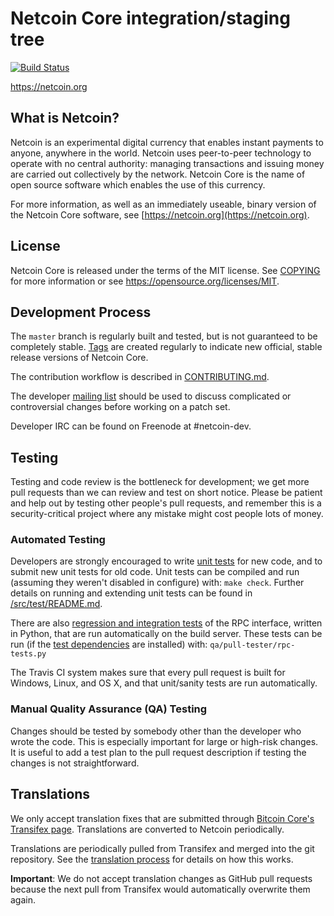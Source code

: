 Netcoin Core integration/staging tree
=====================================

[![Build Status](https://travis-ci.org/netcoin-project/netcoin.svg?branch=master)](https://travis-ci.org/netcoin-project/netcoin)

https://netcoin.org

What is Netcoin?
----------------

Netcoin is an experimental digital currency that enables instant payments to
anyone, anywhere in the world. Netcoin uses peer-to-peer technology to operate
with no central authority: managing transactions and issuing money are carried
out collectively by the network. Netcoin Core is the name of open source
software which enables the use of this currency.

For more information, as well as an immediately useable, binary version of
the Netcoin Core software, see [https://netcoin.org](https://netcoin.org).

License
-------

Netcoin Core is released under the terms of the MIT license. See [COPYING](COPYING) for more
information or see https://opensource.org/licenses/MIT.

Development Process
-------------------

The `master` branch is regularly built and tested, but is not guaranteed to be
completely stable. [Tags](https://github.com/netcoin-project/netcoin/tags) are created
regularly to indicate new official, stable release versions of Netcoin Core.

The contribution workflow is described in [CONTRIBUTING.md](CONTRIBUTING.md).

The developer [mailing list](https://groups.google.com/forum/#!forum/netcoin-dev)
should be used to discuss complicated or controversial changes before working
on a patch set.

Developer IRC can be found on Freenode at #netcoin-dev.

Testing
-------

Testing and code review is the bottleneck for development; we get more pull
requests than we can review and test on short notice. Please be patient and help out by testing
other people's pull requests, and remember this is a security-critical project where any mistake might cost people
lots of money.

### Automated Testing

Developers are strongly encouraged to write [unit tests](src/test/README.md) for new code, and to
submit new unit tests for old code. Unit tests can be compiled and run
(assuming they weren't disabled in configure) with: `make check`. Further details on running
and extending unit tests can be found in [/src/test/README.md](/src/test/README.md).

There are also [regression and integration tests](/qa) of the RPC interface, written
in Python, that are run automatically on the build server.
These tests can be run (if the [test dependencies](/qa) are installed) with: `qa/pull-tester/rpc-tests.py`

The Travis CI system makes sure that every pull request is built for Windows, Linux, and OS X, and that unit/sanity tests are run automatically.

### Manual Quality Assurance (QA) Testing

Changes should be tested by somebody other than the developer who wrote the
code. This is especially important for large or high-risk changes. It is useful
to add a test plan to the pull request description if testing the changes is
not straightforward.

Translations
------------

We only accept translation fixes that are submitted through [Bitcoin Core's Transifex page](https://www.transifex.com/projects/p/bitcoin/).
Translations are converted to Netcoin periodically.

Translations are periodically pulled from Transifex and merged into the git repository. See the
[translation process](doc/translation_process.md) for details on how this works.

**Important**: We do not accept translation changes as GitHub pull requests because the next
pull from Transifex would automatically overwrite them again.
